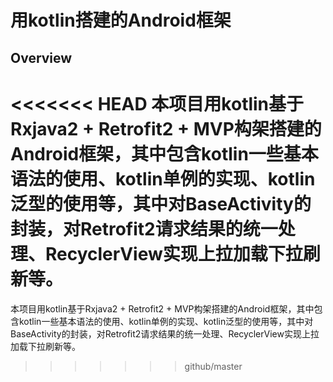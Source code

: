 # 用kotlin搭建的Android框架
## Overview
<<<<<<< HEAD
本项目用kotlin基于Rxjava2 + Retrofit2  + MVP构架搭建的Android框架，其中包含kotlin一些基本语法的使用、kotlin单例的实现、kotlin泛型的使用等，其中对BaseActivity的封装，对Retrofit2请求结果的统一处理、RecyclerView实现上拉加载下拉刷新等。
=======
本项目用kotlin基于Rxjava2 + Retrofit2  + MVP构架搭建的Android框架，其中包含kotlin一些基本语法的使用、kotlin单例的实现、kotlin泛型的使用等，其中对BaseActivity的封装，对Retrofit2请求结果的统一处理、RecyclerView实现上拉加载下拉刷新等。
>>>>>>> github/master
